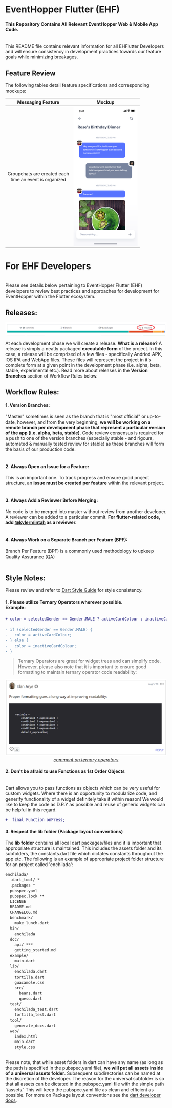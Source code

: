 # EventHopper Flutter (EHF) <br> 
#### This Repository Contains All Relevant EventHopper Web & Mobile App Code. 
<br> This README file contains relevant information for all EHFlutter Developers and will ensure consistency in development practices towards our feature goals while minimizing breakages.
<br>

## Feature Review

The following tables detail feature specifications and corresponding mockups:

<center>

Messaging Feature             |  Mockup
:-------------------------:|:-------------------------:
Groupchats are created each <br/> time an event is organized |  <img src="docs/Messages.png" alt="drawing" width="200"/>

</center>

# For EHF Developers

<br>
Please see details below pertaining to EventHopper Flutter (EHF) developers to review best practices and approaches for development for EventHopper within the Flutter ecosystem.<br>

## Releases:

![](docs/releaseExplanation2.png)

At each development phase we will create a release. **What is a release?** A release is simply a neatly packaged **executable form** of the project. In this case, a release will be comprised of a few files - specifically Andriod APK, iOS IPA and WebApp files. These files will represent the project in it's complete form at a given point in the development phase (i.e. alpha, beta, stable, experimental etc.). Read more about releases in the **Version Branches** section of Workflow Rules below.

## Workflow Rules:

#### **1. Version Branches**: <br>
"Master" sometimes is seen as the branch that is "most official" or up-to-date, however, and from the very beginning, **we will be working on a remote branch per development phase that represent a particular version of the app (i.e. alpha, beta, stable)**. Code review consensus is required for a push to one of the version branches (especially stable - and rigours, automated & manually tested review for stable) as these branches will form the basis of our production code. <br><br>
#### **2. Always Open an Issue for a Feature**: <br>
This is an important one. To track progress and ensure good project structure, an **issue must be created per feature** within the relevant project. <br><br>
#### **3. Always Add a Reviewer Before Merging**: <br>
No code is to be merged into master without review from another developer. A reviewer can be added to a particular commit. **For flutter-related code, add [@kylermintah](https://www.github.com/kylermintah) as a reviewer.**<br><br>
#### **4. Always Work on a Separate Branch per Feature (BPF)**: <br>
Branch Per Feature (BPF) is a commonly used methodology to upkeep Quality Assurance (QA)<br><br>

## Style Notes: <br>
Please review and refer to [Dart Style Guide](https://dart.dev/guides/language/effective-dart/style) for style consistency.
<br>
#### **1. Please utilize Ternary Operators wherever possible.** <br> Example: <br>
```diff
+ color = selectedGender == Gender.MALE ? activeCardColour : inactiveCardColour

- if (selectedGender == Gender.MALE) {
-   color = activeCardColour;
- } else {
-   color = inactiveCardColour;
- }
```

>Ternary Operators are great for widget trees and can simplify code. However, please also note that it is important to ensure good formatting to maintain ternary operator code readability:<br>
<p align="center">
<img src="./docs/thecaseforternaryoperator.PNG" alt="drawing" width="600"/>
<em><br><a href="https://dev.to/shreyasminocha/what-do-you-think-about-the-ternary-operator-5ajg" target="_blank">comment on ternary operators</a></em>
</p>

#### **2. Don't be afraid to use Functions as 1st Order Objects**
<br> Dart allows you to pass functions as objects which can be very useful for custom widgets. Where there is an opportunity to modularize code, and generify functionality of a widget definitely take it within reason! We would like to keep the code as D.R.Y as possible and reuse of generic widgets can be helpful in this regard.

```diff
+  final Function onPress;
```

#### **3. Respect the lib folder (Package layout conventions)** <br>
The **lib folder** contains all local dart packages/files and it is important that appropriate structure is maintained. This includes the assets folder and its subfolders, the constants.dart file which dictates constants throughout the app etc. The following is an example of appropriate project folder structure for an project called 'enchilada':

```diff
enchilada/
  .dart_tool/ *
  .packages *
  pubspec.yaml
  pubspec.lock **
  LICENSE
  README.md
  CHANGELOG.md
  benchmark/
    make_lunch.dart
  bin/
    enchilada
  doc/
    api/ ***
    getting_started.md
  example/
    main.dart
  lib/
    enchilada.dart
    tortilla.dart
    guacamole.css
    src/
      beans.dart
      queso.dart
  test/
    enchilada_test.dart
    tortilla_test.dart
  tool/
    generate_docs.dart
  web/
    index.html
    main.dart
    style.css
 ```

 <br> Please note, that while asset folders in dart can have any name (as long as the path is specified in the pubspec.yaml file), **we will put all assets inside of a universal assets folder**. Subsequent subdirectories can be named at the discretion of the developer. The reason for the universal subfolder is so that all assets can be dictated in the pubspec.yaml file with the simple path '/assets.' This will keep the pubspec.yaml file as clean and efficient as possible. For more on Package layout conventions see the [dart developer docs](https://dart.dev/tools/pub/package-layout).
